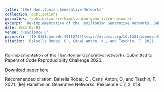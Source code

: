 ```yaml
---
title: "[Re] Hamiltonian Generative Networks"
collection: publications
permalink: /publication/re-hamiltonian-generative-networks
excerpt: 'Re-implementation of the Hamiltonian Generative networks. Submitted to Papers of Code Reproducibility Challenge 2020.'
date: 2021-05-01
venue: 'ReScience C'
paperurl: '[10.5281/zenodo.4835278](http://dx.doi.org/10.5281/zenodo.4835278)'
citation: 'Balsells Rodas, C., Canal Anton, O., and Taschin, F. 2021. [Re] Hamiltonian Generative Networks. ReScience C 7, 2, #18.'
---
```


Re-implementation of the Hamiltonian Generative networks. Submitted to Papers of Code Reproducibility Challenge 2020.

[Download paper here](https://zenodo.org/record/4835278/files/article.pdf)

Recommended citation: Balsells Rodas, C., Canal Anton, O., and Taschin, F. 2021. [Re] Hamiltonian Generative Networks. ReScience C 7, 2, #18.
